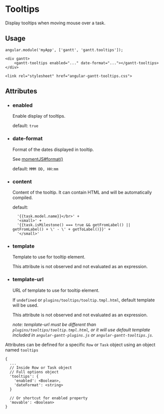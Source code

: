 # Tooltips

Display tooltips when moving mouse over a task.

## Usage

    angular.module('myApp', ['gantt', 'gantt.tooltips']);

<!-- -->

    <div gantt>
        <gantt-tooltips enabled="..." date-format="..."></gantt-tooltips>
    </div>

<!-- -->
    
    <link rel="stylesheet" href="angular-gantt-tooltips.css">

## Attributes

- ### enabled

    Enable display of tooltips.
    
    default: `true`

- ### date-format

    Format of the dates displayed in tooltip.
    
    See [momentJS#format()](http://momentjs.com/docs/#/displaying/format/)
    
    default: `MMM DD, HH:mm`

- ### content

    Content of the tooltip. It can contain HTML and will be automatically compiled.

    default:
    
        '{{task.model.name}}</br>' +
        '<small>' +
        '{{task.isMilestone() === true && getFromLabel() || getFromLabel() + \' - \' + getToLabel()}}' +
        '</small>'

- ### template

    Template to use for tooltip element.
    
    This attribute is not observed and not evaluated as an expression.

- ### template-url

    URL of template to use for tooltip element.

    If `undefined` or `plugins/tooltips/tooltip.tmpl.html`, default template will be used.
    
    This attribute is not observed and not evaluated as an expression.
    
    *note: template-url must be different than `plugins/tooltips/tooltip.tmpl.html`, or it will use default
    template included in `angular-gantt-plugins.js` or `angular-gantt-tooltips.js`.*

Attributes can be defined for a specific `Row` or `Task` object using an object named `tooltips`

    {
      ...
      // Inside Row or Task object
      // Full options object
      'tooltips': {
        'enabled': <Boolean>,
        'dateFormat': <string>
      }

      // Or shortcut for enabled property
      'movable': <Boolean>
    }
